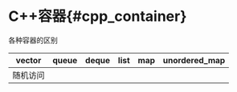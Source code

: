 C++容器{#cpp_container}
======================

各种容器的区别

| vector | queue | deque | list | map | unordered_map |
|---     |---    |---    |---   |---  |---            |
|随机访问 |